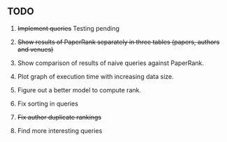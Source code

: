 ## TODO

1. ~~Implement queries~~ Testing pending

2. ~~Show results of PaperRank separately in three tables (papers, authors and venues)~~
3. Show comparison of results of naive queries against PaperRank.
4. Plot graph of execution time with increasing data size.
5. Figure out a better model to compute rank.
6. Fix sorting in queries
7. ~~Fix author duplicate rankings~~
8. Find more interesting queries

